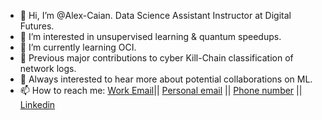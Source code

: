 - 👋 Hi, I’m @Alex-Caian. Data Science Assistant Instructor at Digital Futures. 
- 👀 I’m interested in unsupervised learning & quantum speedups. 
- 🌱 I’m currently learning OCI.
- :star2: Previous major contributions to cyber Kill-Chain classification of network logs.
- 💞️ Always interested to hear more about potential collaborations on ML.
- 📫 How to reach me: [Work Email](acaian@digitalfutures.com)|| [Personal email](axl_acc@yahoo.ro) || [Phone number]((+4)0728892390) || [Linkedin](https://www.linkedin.com/in/alex-caian-1519b4223/)

<!---
Alex-Caian/Alex-Caian is a ✨ special ✨ repository because its `README.md` (this file) appears on your GitHub profile.
You can click the Preview link to take a look at your changes.
--->
